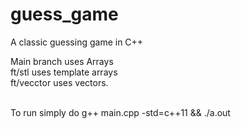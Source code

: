# guess_game
A classic guessing game in C++

Main branch uses Arrays <br>
ft/stl uses template arrays <br>
ft/vecctor uses vectors. <br><br>

To run simply do g++ main.cpp -std=c++11 && ./a.out 
